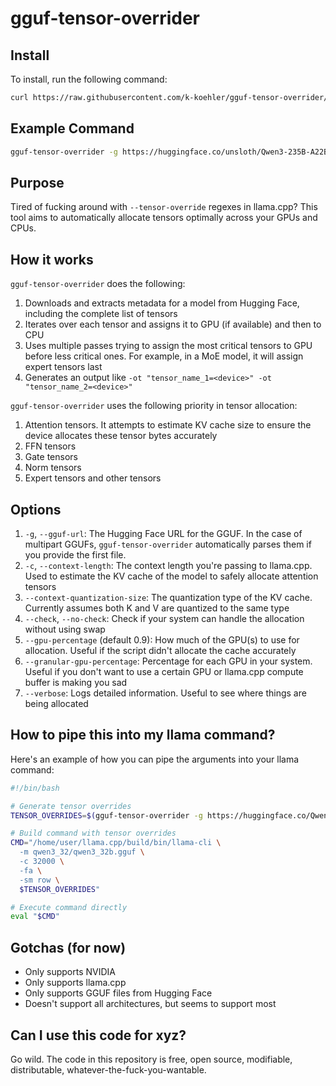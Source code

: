 # gguf-tensor-overrider

## Install

To install, run the following command:

```bash
curl https://raw.githubusercontent.com/k-koehler/gguf-tensor-overrider/refs/heads/main/install.sh | sudo /bin/bash
````

## Example Command

```bash
gguf-tensor-overrider -g https://huggingface.co/unsloth/Qwen3-235B-A22B-GGUF/resolve/main/UD-Q4_K_XL/Qwen3-235B-A22B-UD-Q4_K_XL-00001-of-00003.gguf -c 32000 --no-check --verbose
```

## Purpose

Tired of fucking around with `--tensor-override` regexes in llama.cpp? This tool aims to automatically allocate tensors optimally across your GPUs and CPUs.

## How it works

`gguf-tensor-overrider` does the following:

1. Downloads and extracts metadata for a model from Hugging Face, including the complete list of tensors
2. Iterates over each tensor and assigns it to GPU (if available) and then to CPU
3. Uses multiple passes trying to assign the most critical tensors to GPU before less critical ones. For example, in a MoE model, it will assign expert tensors last
4. Generates an output like `-ot "tensor_name_1=<device>" -ot "tensor_name_2=<device>"`

`gguf-tensor-overrider` uses the following priority in tensor allocation:

1. Attention tensors. It attempts to estimate KV cache size to ensure the device allocates these tensor bytes accurately
2. FFN tensors
3. Gate tensors
4. Norm tensors
5. Expert tensors and other tensors

## Options

1. `-g`, `--gguf-url`: The Hugging Face URL for the GGUF. In the case of multipart GGUFs, `gguf-tensor-overrider` automatically parses them if you provide the first file.
2. `-c`, `--context-length`: The context length you're passing to llama.cpp. Used to estimate the KV cache of the model to safely allocate attention tensors
3. `--context-quantization-size`: The quantization type of the KV cache. Currently assumes both K and V are quantized to the same type
4. `--check`, `--no-check`: Check if your system can handle the allocation without using swap
5. `--gpu-percentage` (default 0.9): How much of the GPU(s) to use for allocation. Useful if the script didn't allocate the cache accurately
6. `--granular-gpu-percentage`: Percentage for each GPU in your system. Useful if you don't want to use a certain GPU or llama.cpp compute buffer is making you sad
7. `--verbose`: Logs detailed information. Useful to see where things are being allocated

## How to pipe this into my llama command?

Here's an example of how you can pipe the arguments into your llama command:

```bash
#!/bin/bash

# Generate tensor overrides
TENSOR_OVERRIDES=$(gguf-tensor-overrider -g https://huggingface.co/Qwen/Qwen3-32B-GGUF/resolve/main/Qwen3-32B-Q8_0.gguf -c 32000)

# Build command with tensor overrides
CMD="/home/user/llama.cpp/build/bin/llama-cli \
  -m qwen3_32/qwen3_32b.gguf \
  -c 32000 \
  -fa \
  -sm row \
  $TENSOR_OVERRIDES"

# Execute command directly
eval "$CMD"
```

## Gotchas (for now)

- Only supports NVIDIA
- Only supports llama.cpp
- Only supports GGUF files from Hugging Face
- Doesn't support all architectures, but seems to support most

## Can I use this code for xyz?

Go wild. The code in this repository is free, open source, modifiable, distributable, whatever-the-fuck-you-wantable.
